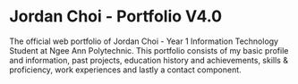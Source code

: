 # Jordan Choi - Portfolio V4.0
The official web portfolio of Jordan Choi - Year 1 Information Technology Student at Ngee Ann Polytechnic.
This portfolio consists of my basic profile and information, past projects, education history and achievements, skills & proficiency, work experiences and lastly a contact component.
